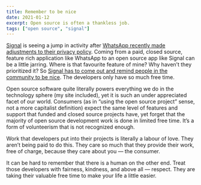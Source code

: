 ```yaml
---
title: Remember to be nice
date: 2021-01-12
excerpt: Open source is often a thankless job.
tags: ["open source", "signal"]
---
```


[Signal][signal] is seeing a jump in activity after [WhatsApp recently made adjustments to their privacy policy][policychanges]. Coming from a paid, closed source, feature rich application like WhatsApp to an open source app like Signal can be a little jarring. Where is that favourite feature of mine? Why haven’t they prioritized it? So [Signal has to come out and remind people in the community to be nice][benice]. The developers only have so much free time.

Open source software quite literally powers everything we do in the technology sphere (my site included), yet it is such an under appreciated facet of our world. Consumers (as in “using the open source project” sense, not a more capitalist definition) expect the same level of features and support that funded and closed source projects have, yet forget that the majority of open source development work is done in limited free time. It’s a form of volunteerism that is not recognized enough.

Work that developers put into their projects is literally a labour of love. They aren’t being paid to do this. They care so much that they provide their work, free of charge, because they care about you — the consumer.

It can be hard to remember that there is a human on the other end. Treat those developers with fairness, kindness, and above all — respect. They are taking their valuable free time to make your life a little easier.

[signal]: https://signal.org
[policychanges]: https://web.archive.org/web/20210106121851/https://www.whatsapp.com/legal/updates/privacy-policy?eea=0
[benice]: https://archive.is/y23jH
